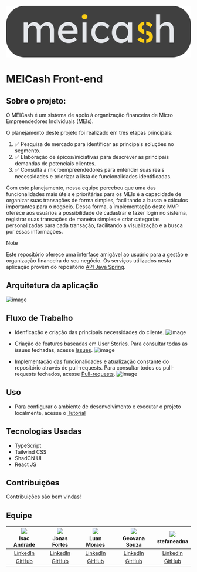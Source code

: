 ![logo stone](./public/logo-stone.webp)

# MEICash Front-end
## Sobre o projeto:
O MEICash é um sistema de apoio à organização financeira de Micro Empreendedores Individuais (MEIs).

O planejamento deste projeto foi realizado em três etapas principais:
 1. ✅ Pesquisa de mercado para identificar as principais soluções no segmento.
 2. ✅ Elaboração de épicos/iniciativas para descrever as principais demandas de potenciais clientes.
 3. ✅ Consulta a microempreendedores para entender suas reais necessidades e priorizar a lista de funcionalidades identificadas.


Com este planejamento, nossa equipe percebeu que uma das funcionalidades mais úteis e prioritárias para os MEIs é a capacidade de organizar suas transações de forma simples, facilitando a busca e cálculos importantes para o negócio. Dessa forma, a implementação deste MVP oferece aos usuários a possibilidade de cadastrar e fazer login no sistema, registrar suas transações de maneira simples e criar categorias personalizadas para cada transação, facilitando a visualização e a busca por essas informações.

>[!NOTE]
>
>Este repositório oferece uma interface amigável ao usuário para a gestão e organização financeira do seu negócio. Os serviços utilizados nesta aplicação provêm do repositório [API Java Spring](https://github.com/JonasFortes12/MEICash-server/tree/main).


## Arquitetura da aplicação
![image](https://github.com/JonasFortes12/MEICash-server/assets/43821439/5fc2e482-277c-4de5-a3d5-8824f541cbc1)

## Fluxo de Trabalho

- Idenficação e criação das principais necessidades do cliente. 
  ![image](https://github.com/JonasFortes12/MEICash-front-end/assets/43821439/8a3fa8b3-ed2d-4c71-b4ef-f6b92e659ed3)

- Criação de features baseadas em User Stories. Para consultar todas as issues fechadas, acesse [Issues](https://github.com/JonasFortes12/MEICash-front-end/issues?q=is%3Aissue+is%3Aclosed).
  ![image](https://github.com/JonasFortes12/MEICash-front-end/assets/112669877/85d868bd-9893-451d-9897-0732a4fccebe)
  
- Implementação das funcionalidades e atualização constante do repositório através de pull-requests. Para consultar todos os pull-requests fechados, acesse [Pull-requests](https://github.com/JonasFortes12/MEICash-front-end/pulls?q=is%3Apr+is%3Aclosed).
  ![image](https://github.com/JonasFortes12/MEICash-front-end/assets/112669877/35f9a389-2288-4edf-aa57-95c2959116c1)
   


## Uso 
 - Para configurar o ambiente de desenvolvimento e executar o projeto localmente, acesse o [Tutorial](./tutorial.md)

## Tecnologias Usadas
 - TypeScript
 - Tailwind CSS
 - ShadCN UI
 - React JS

## Contribuições
Contribuições são bem vindas!

## Equipe
| <img src="https://avatars.githubusercontent.com/u/112669877?v=4"><br><strong>Isac Andrade</strong> | <img src="https://avatars.githubusercontent.com/u/43821439?v=4"><br><strong>Jonas Fortes</strong> | <img src="https://avatars.githubusercontent.com/u/65193369?v=4"><br><strong>Luan Moraes</strong> | <img src="https://avatars.githubusercontent.com/u/107064977?v=4"><br><strong>Geovana Souza</strong> | <img src="https://avatars.githubusercontent.com/u/39842850?v=4"><br><strong>stefaneadna</strong> |
| :---------------------------------------------------------------------------------------------------: | :--------------------------------------------------------------------------------------------------------: | :------------------------------------------------------------------------------------------------------: | :------------------------------------------------------------------------------------------------------: | :-----------------------------------------------------------------------------------------------------: |
| [LinkedIn](https://www.linkedin.com/in/isac-andrade-8915a5284/) | [LinkedIn](https://www.linkedin.com/in/jonas-fortes-2138731a3/) | [LinkedIn](https://www.linkedin.com/in/luansilvamoraes/) | [LinkedIn](https://www.linkedin.com/in/geovana-rodrigues-/) | [LinkedIn](https://www.linkedin.com/in/stefaneadna/) |
| [GitHub](https://github.com/IsacAnd) | [GitHub](https://github.com/JonasFortes12) | [GitHub](https://github.com/luanmooraes) | [GitHub](https://github.com/Geovanarsouza) | [GitHub](https://github.com/stefaneadna) |

